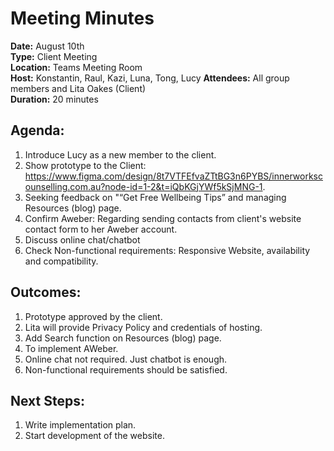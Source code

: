 
# Meeting Minutes

**Date:** August 10th  
**Type:** Client Meeting  
**Location:** Teams Meeting Room  
**Host:** Konstantin, Raul, Kazi, Luna, Tong, Lucy 
**Attendees:** All group members and Lita Oakes (Client)  
**Duration:** 20 minutes  

## Agenda:
1. Introduce Lucy as a new member to the client.
2. Show prototype to the Client: https://www.figma.com/design/8t7VTFEfvaZTtBG3n6PYBS/innerworkscounselling.com.au?node-id=1-2&t=iQbKGjYWf5kSjMNG-1.
3. Seeking feedback on "“Get Free Wellbeing Tips” and managing Resources (blog) page.
4. Confirm Aweber: Regarding sending contacts from client's website contact form to her Aweber account.
5. Discuss online chat/chatbot
6. Check Non-functional requirements: Responsive Website, availability and compatibility.

## Outcomes:
1. Prototype approved by the client.
2. Lita will provide Privacy Policy and credentials of hosting.
3. Add Search function on Resources (blog) page.
4. To implement AWeber.
5. Online chat not required. Just chatbot is enough.
6. Non-functional requirements should be satisfied.

## Next Steps:
1. Write implementation plan.
2. Start development of the website.
